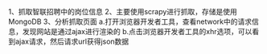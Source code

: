 1、抓取智联招聘中的岗位信息
2、主要使用scrapy进行抓取，存储是使用MongoDB
3、分析抓取页面
    a.打开浏览器开发者工具，查看network中的请求信息，发现网站是通过ajax进行渲染的
    b.点击浏览器开发者工具的xhr选项，可以看到ajax请求，然后请求url获得json数据

